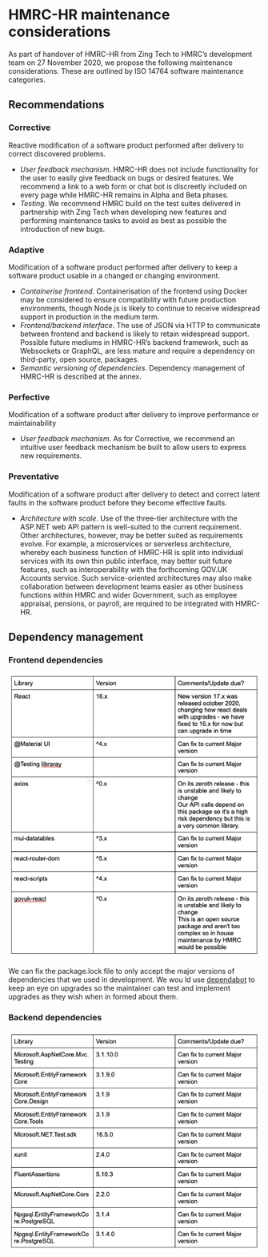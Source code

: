 # HMRC-HR maintenance considerations

As part of handover of HMRC-HR from Zing Tech to HMRC’s development team on 27 November 2020, we propose the following maintenance considerations. These are outlined by ISO 14764 software maintenance categories.

## Recommendations

### Corrective

Reactive modification of a software product performed after delivery to correct discovered problems.

- _User feedback mechanism_. HMRC-HR does not include functionality for the user to easily give feedback on bugs or desired features. We recommend a link to a web form or chat bot is discreetly included on every page while HMRC-HR remains in Alpha and Beta phases.
- _Testing_. We recommend HMRC build on the test suites delivered in partnership with Zing Tech when developing new features and performing maintenance tasks to avoid as best as possible the introduction of new bugs.

### Adaptive

Modification of a software product performed after delivery to keep a software product usable in a changed or changing environment.

- _Containerise frontend_. Containerisation of the frontend using Docker may be considered to ensure compatibility with future production environments, though Node.js is likely to continue to receive widespread support in production in the medium term.
- _Frontend/backend interface_. The use of JSON via HTTP to communicate between frontend and backend is likely to retain widespread support. Possible future mediums in HMRC-HR’s backend framework, such as Websockets or GraphQL, are less mature and require a dependency on third-party, open source, packages.
- _Semantic versioning of dependencies_. Dependency management of HMRC-HR is described at the annex.

### Perfective

Modification of a software product after delivery to improve performance or maintainability

- _User feedback mechanism_. As for Corrective, we recommend an intuitive user feedback mechanism be built to allow users to express new requirements.

### Preventative

Modification of a software product after delivery to detect and correct latent faults in the software product before they become effective faults.

- _Architecture with scale_. Use of the three-tier architecture with the ASP.NET web API pattern is well-suited to the current requirement. Other architectures, however, may be better suited as requirements evolve. For example, a microservices or serverless architecture, whereby each business function of HMRC-HR is split into individual services with its own thin public interface, may better suit future features, such as interoperability with the forthcoming GOV.UK Accounts service. Such service-oriented architectures may also make collaboration between development teams easier as other business functions within HMRC and wider Government, such as employee appraisal, pensions, or payroll, are required to be integrated with HMRC-HR.

## Dependency management

### Frontend dependencies

![Frontend dependencies](frontend-dependencies.png)

We can fix the package.lock file to only accept the major versions of dependencies that we used in development. We wou ld use [dependabot](https://dependabot.com) to keep an eye on upgrades so the maintainer can test and implement upgrades as they wish when in formed about them.

### Backend dependencies

![Backend dependencies](backend-dependencies.png)
